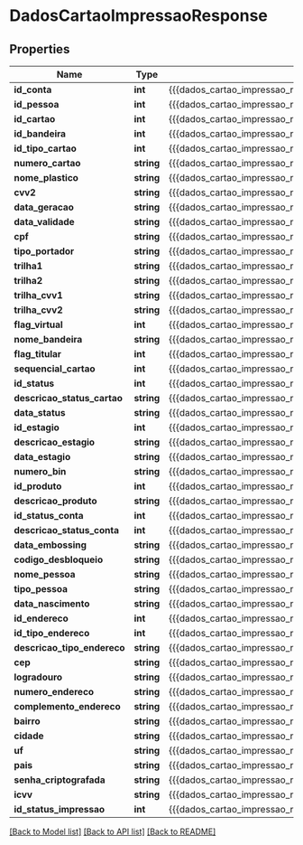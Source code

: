 # DadosCartaoImpressaoResponse

## Properties
Name | Type | Description | Notes
------------ | ------------- | ------------- | -------------
**id_conta** | **int** | {{{dados_cartao_impressao_response_id_conta_value}}} | [optional] 
**id_pessoa** | **int** | {{{dados_cartao_impressao_response_id_pessoa_value}}} | [optional] 
**id_cartao** | **int** | {{{dados_cartao_impressao_response_id_cartao_value}}} | [optional] 
**id_bandeira** | **int** | {{{dados_cartao_impressao_response_id_bandeira_value}}} | [optional] 
**id_tipo_cartao** | **int** | {{{dados_cartao_impressao_response_id_tipo_cartao_value}}} | [optional] 
**numero_cartao** | **string** | {{{dados_cartao_impressao_response_numero_cartao_value}}} | [optional] 
**nome_plastico** | **string** | {{{dados_cartao_impressao_response_nome_plastico_value}}} | [optional] 
**cvv2** | **string** | {{{dados_cartao_impressao_response_cvv2_value}}} | [optional] 
**data_geracao** | **string** | {{{dados_cartao_impressao_response_data_geracao_value}}} | [optional] 
**data_validade** | **string** | {{{dados_cartao_impressao_response_data_validade_value}}} | [optional] 
**cpf** | **string** | {{{dados_cartao_impressao_response_cpf_value}}} | [optional] 
**tipo_portador** | **string** | {{{dados_cartao_impressao_response_tipo_portador_value}}} | [optional] 
**trilha1** | **string** | {{{dados_cartao_impressao_response_trilha1_value}}} | [optional] 
**trilha2** | **string** | {{{dados_cartao_impressao_response_trilha2_value}}} | [optional] 
**trilha_cvv1** | **string** | {{{dados_cartao_impressao_response_trilha_c_v_v1_value}}} | [optional] 
**trilha_cvv2** | **string** | {{{dados_cartao_impressao_response_trilha_c_v_v2_value}}} | [optional] 
**flag_virtual** | **int** | {{{dados_cartao_impressao_response_flag_virtual_value}}} | [optional] 
**nome_bandeira** | **string** | {{{dados_cartao_impressao_response_nome_bandeira_value}}} | [optional] 
**flag_titular** | **int** | {{{dados_cartao_impressao_response_flag_titular_value}}} | [optional] 
**sequencial_cartao** | **int** | {{{dados_cartao_impressao_response_sequencial_cartao_value}}} | [optional] 
**id_status** | **int** | {{{dados_cartao_impressao_response_id_status_value}}} | [optional] 
**descricao_status_cartao** | **string** | {{{dados_cartao_impressao_response_descricao_status_cartao_value}}} | [optional] 
**data_status** | **string** | {{{dados_cartao_impressao_response_data_status_value}}} | [optional] 
**id_estagio** | **int** | {{{dados_cartao_impressao_response_id_estagio_value}}} | [optional] 
**descricao_estagio** | **string** | {{{dados_cartao_impressao_response_descricao_estagio_value}}} | [optional] 
**data_estagio** | **string** | {{{dados_cartao_impressao_response_data_estagio_value}}} | [optional] 
**numero_bin** | **string** | {{{dados_cartao_impressao_response_numero_bin_value}}} | [optional] 
**id_produto** | **int** | {{{dados_cartao_impressao_response_id_produto_value}}} | [optional] 
**descricao_produto** | **string** | {{{dados_cartao_impressao_response_descricao_produto_value}}} | [optional] 
**id_status_conta** | **int** | {{{dados_cartao_impressao_response_id_status_conta_value}}} | [optional] 
**descricao_status_conta** | **int** | {{{dados_cartao_impressao_response_descricao_status_conta_value}}} | [optional] 
**data_embossing** | **string** | {{{dados_cartao_impressao_response_data_embossing_value}}} | [optional] 
**codigo_desbloqueio** | **string** | {{{dados_cartao_impressao_response_codigo_desbloqueio_value}}} | [optional] 
**nome_pessoa** | **string** | {{{dados_cartao_impressao_response_nome_pessoa_value}}} | [optional] 
**tipo_pessoa** | **string** | {{{dados_cartao_impressao_response_tipo_pessoa_value}}} | [optional] 
**data_nascimento** | **string** | {{{dados_cartao_impressao_response_data_nascimento_value}}} | [optional] 
**id_endereco** | **int** | {{{dados_cartao_impressao_response_id_endereco_value}}} | [optional] 
**id_tipo_endereco** | **int** | {{{dados_cartao_impressao_response_id_tipo_endereco_value}}} | [optional] 
**descricao_tipo_endereco** | **string** | {{{dados_cartao_impressao_response_descricao_tipo_endereco_value}}} | [optional] 
**cep** | **string** | {{{dados_cartao_impressao_response_cep_value}}} | [optional] 
**logradouro** | **string** | {{{dados_cartao_impressao_response_logradouro_value}}} | [optional] 
**numero_endereco** | **string** | {{{dados_cartao_impressao_response_numero_endereco_value}}} | [optional] 
**complemento_endereco** | **string** | {{{dados_cartao_impressao_response_complemento_endereco_value}}} | [optional] 
**bairro** | **string** | {{{dados_cartao_impressao_response_bairro_value}}} | [optional] 
**cidade** | **string** | {{{dados_cartao_impressao_response_cidade_value}}} | [optional] 
**uf** | **string** | {{{dados_cartao_impressao_response_uf_value}}} | [optional] 
**pais** | **string** | {{{dados_cartao_impressao_response_pais_value}}} | [optional] 
**senha_criptografada** | **string** | {{{dados_cartao_impressao_response_senha_criptografada_value}}} | [optional] 
**icvv** | **string** | {{{dados_cartao_impressao_response_icvv_value}}} | [optional] 
**id_status_impressao** | **int** | {{{dados_cartao_impressao_response_id_status_impressao_value}}} | [optional] 

[[Back to Model list]](../README.md#documentation-for-models) [[Back to API list]](../README.md#documentation-for-api-endpoints) [[Back to README]](../README.md)



